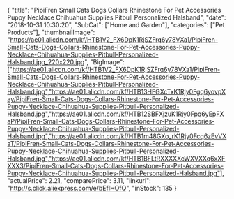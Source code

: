 {
	"title": "PipiFren Small Cats Dogs Collars Rhinestone For Pet Accessories Puppy Necklace Chihuahua Supplies Pitbull Personalized Halsband",
	"date": "2018-10-31 10:30:20",
	"SubCat": ["Home and Garden"],
	"categories": ["Pet Products"],
	"thumbnailImage": "https://ae01.alicdn.com/kf/HTB1V2_FX6DpK1RjSZFrq6y78VXa1/PipiFren-Small-Cats-Dogs-Collars-Rhinestone-For-Pet-Accessories-Puppy-Necklace-Chihuahua-Supplies-Pitbull-Personalized-Halsband.jpg_220x220.jpg",
	"BigImage": ["https://ae01.alicdn.com/kf/HTB1V2_FX6DpK1RjSZFrq6y78VXa1/PipiFren-Small-Cats-Dogs-Collars-Rhinestone-For-Pet-Accessories-Puppy-Necklace-Chihuahua-Supplies-Pitbull-Personalized-Halsband.jpg","https://ae01.alicdn.com/kf/HTB13HFGXcTxK1Rjy0Fgq6yovpXay/PipiFren-Small-Cats-Dogs-Collars-Rhinestone-For-Pet-Accessories-Puppy-Necklace-Chihuahua-Supplies-Pitbull-Personalized-Halsband.jpg","https://ae01.alicdn.com/kf/HTB12SBFXjzuK1Rjy0Fpq6yEpFXaP/PipiFren-Small-Cats-Dogs-Collars-Rhinestone-For-Pet-Accessories-Puppy-Necklace-Chihuahua-Supplies-Pitbull-Personalized-Halsband.jpg","https://ae01.alicdn.com/kf/HTB1m48GXo_rK1Rjy0Fcq6zEvVXaT/PipiFren-Small-Cats-Dogs-Collars-Rhinestone-For-Pet-Accessories-Puppy-Necklace-Chihuahua-Supplies-Pitbull-Personalized-Halsband.jpg","https://ae01.alicdn.com/kf/HTB1BFLtRXXXXXcWXVXXq6xXFXXX3/PipiFren-Small-Cats-Dogs-Collars-Rhinestone-For-Pet-Accessories-Puppy-Necklace-Chihuahua-Supplies-Pitbull-Personalized-Halsband.jpg"],
	"actualPrice": 2.21,
	"comparePrice": 3.11,
	"linkurl": "http://s.click.aliexpress.com/e/bEfIHOfQ",
	"inStock": 135
}

